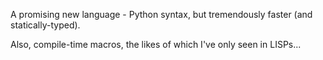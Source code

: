 A promising new language - Python syntax, but tremendously faster (and statically-typed).

Also, compile-time macros, the likes of which I've only seen in LISPs...
